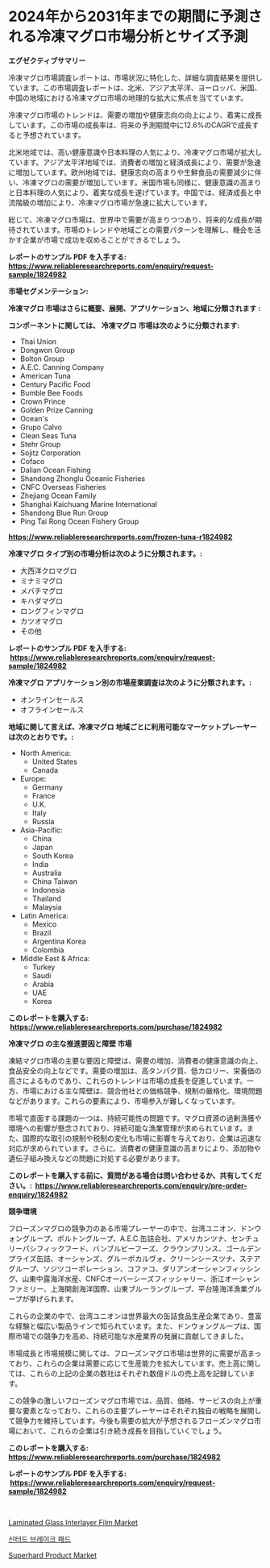<p><h1>2024年から2031年までの期間に予測される冷凍マグロ市場分析とサイズ予測</h1></p><p><strong>エグゼクティブサマリー</strong></p>
<p><p>冷凍マグロ市場調査レポートは、市場状況に特化した、詳細な調査結果を提供しています。この市場調査レポートは、北米、アジア太平洋、ヨーロッパ、米国、中国の地域における冷凍マグロ市場の地理的な拡大に焦点を当てています。</p><p>冷凍マグロ市場のトレンドは、需要の増加や健康志向の向上により、着実に成長しています。この市場の成長率は、将来の予測期間中に12.6%のCAGRで成長すると予想されています。</p><p>北米地域では、高い健康意識や日本料理の人気により、冷凍マグロ市場が拡大しています。アジア太平洋地域では、消費者の増加と経済成長により、需要が急速に増加しています。欧州地域では、健康志向の高まりや生鮮食品の需要減少に伴い、冷凍マグロの需要が増加しています。米国市場も同様に、健康意識の高まりと日本料理の人気により、着実な成長を遂げています。中国では、経済成長と中流階級の増加により、冷凍マグロ市場が急速に拡大しています。</p><p>総じて、冷凍マグロ市場は、世界中で需要が高まりつつあり、将来的な成長が期待されています。市場のトレンドや地域ごとの需要パターンを理解し、機会を活かす企業が市場で成功を収めることができるでしょう。</p></p>
<p><strong>レポートのサンプル PDF を入手する: <a href="https://www.reliableresearchreports.com/enquiry/request-sample/1824982">https://www.reliableresearchreports.com/enquiry/request-sample/1824982</a></strong></p>
<p><strong>市場セグメンテーション:</strong></p>
<p><strong> 冷凍マグロ 市場はさらに概要、展開、アプリケーション、地域に分類されます :</strong></p>
<p><strong>コンポーネントに関しては、 冷凍マグロ 市場は次のように分類されます: &nbsp;</strong></p>
<p><ul><li>Thai Union</li><li>Dongwon Group</li><li>Bolton Group</li><li>A.E.C. Canning Company</li><li>American Tuna</li><li>Century Pacific Food</li><li>Bumble Bee Foods</li><li>Crown Prince</li><li>Golden Prize Canning</li><li>Ocean's</li><li>Grupo Calvo</li><li>Clean Seas Tuna</li><li>Stehr Group</li><li>Sojitz Corporation</li><li>Cofaco</li><li>Dalian Ocean Fishing</li><li>Shandong Zhonglu Oceanic Fisheries</li><li>CNFC Overseas Fisheries</li><li>Zhejiang Ocean Family</li><li>Shanghai Kaichuang Marine International</li><li>Shandong Blue Run Group</li><li>Ping Tai Rong Ocean Fishery Group</li></ul></p>
<p><strong><a href="https://www.reliableresearchreports.com/frozen-tuna-r1824982">https://www.reliableresearchreports.com/frozen-tuna-r1824982</a></strong></p>
<p><strong> 冷凍マグロ タイプ別の市場分析は次のように分類されます。:</strong></p>
<p><ul><li>大西洋クロマグロ</li><li>ミナミマグロ</li><li>メバチマグロ</li><li>キハダマグロ</li><li>ロングフィンマグロ</li><li>カツオマグロ</li><li>その他</li></ul></p>
<p><strong>レポートのサンプル PDF を入手する: &nbsp;<a href="https://www.reliableresearchreports.com/enquiry/request-sample/1824982">https://www.reliableresearchreports.com/enquiry/request-sample/1824982</a></strong></p>
<p><strong> 冷凍マグロ アプリケーション別の市場産業調査は次のように分類されます。:</strong></p>
<p><ul><li>オンラインセールス</li><li>オフラインセールス</li></ul></p>
<p><strong>地域に関して言えば、冷凍マグロ 地域ごとに利用可能なマーケットプレーヤーは次のとおりです。:</strong></p>
<p><ul>
    <li>
        North America:
        <ul>
            <li>United States</li>
            <li>Canada</li>
        </ul>
    </li>
    <li>
        Europe:
        <ul>
            <li>Germany</li>
            <li>France</li>
            <li>U.K.</li>
            <li>Italy</li>
            <li>Russia</li>
        </ul>
    </li>
    <li>
        Asia-Pacific:
        <ul>
            <li>China</li>
            <li>Japan</li>
            <li>South Korea</li>
            <li>India</li>
            <li>Australia</li>
            <li>China Taiwan</li>
            <li>Indonesia</li>
            <li>Thailand</li>
            <li>Malaysia</li>
        </ul>
    </li>
    <li>
        Latin America:
        <ul>
            <li>Mexico</li>
            <li>Brazil</li>
            <li>Argentina Korea</li>
            <li>Colombia</li>
        </ul>
    </li>
    <li>
        Middle East & Africa:
        <ul>
            <li>Turkey</li>
            <li>Saudi</li>
            <li>Arabia</li>
            <li>UAE</li>
            <li>Korea</li>
        </ul>
    </li>
    </ul></p>
<p><strong>このレポートを購入する: &nbsp;<a href="https://www.reliableresearchreports.com/purchase/1824982">https://www.reliableresearchreports.com/purchase/1824982</a></strong></p>
<p><strong>冷凍マグロ の主な推進要因と障壁 市場</strong></p>
<p><p>凍結マグロ市場の主要な要因と障壁は、需要の増加、消費者の健康意識の向上、食品安全の向上などです。需要の増加は、高タンパク質、低カロリー、栄養価の高さによるものであり、これらのトレンドは市場の成長を促進しています。一方、市場における主な障壁は、競合他社との価格競争、規制の厳格化、環境問題などがあります。これらの要素により、市場参入が難しくなっています。</p><p>市場で直面する課題の一つは、持続可能性の問題です。マグロ資源の過剰漁獲や環境への影響が懸念されており、持続可能な漁業管理が求められています。また、国際的な取引の規制や税制の変化も市場に影響を与えており、企業は迅速な対応が求められています。さらに、消費者の健康意識の高まりにより、添加物や遺伝子組み換えなどの問題に対処する必要があります。</p></p>
<p><strong>このレポートを購入する前に、質問がある場合は問い合わせるか、共有してください。:&nbsp; <a href="https://www.reliableresearchreports.com/enquiry/pre-order-enquiry/1824982">https://www.reliableresearchreports.com/enquiry/pre-order-enquiry/1824982</a></strong></p>
<p><strong>競争環境</strong></p>
<p><p>フローズンマグロの競争力のある市場プレーヤーの中で、台湾ユニオン、ドンウォングループ、ボルトングループ、A.E.C.缶詰会社、アメリカンツナ、センチュリーパシフィックフード、バンブルビーフーズ、クラウンプリンス、ゴールデンプライズ缶詰、オーシャンズ、グルーポカルヴォ、クリーンシースツナ、ステアグループ、ソジツコーポレーション、コファコ、ダリアンオーシャンフィッシング、山東中露海洋水産、CNFCオーバーシーズフィッシャリー、浙江オーシャンファミリー、上海開創海洋国際、山東ブルーラングループ、平台隆海洋漁業グループが挙げられます。</p><p>これらの企業の中で、台湾ユニオンは世界最大の缶詰食品生産企業であり、豊富な経験と幅広い製品ラインで知られています。また、ドンウォングループは、国際市場での競争力を高め、持続可能な水産業界の発展に貢献してきました。</p><p>市場成長と市場規模に関しては、フローズンマグロ市場は世界的に需要が高まっており、これらの企業は需要に応じて生産能力を拡大しています。売上高に関しては、これらの上記の企業の数社はそれぞれ数億ドルの売上高を記録しています。</p><p>この競争の激しいフローズンマグロ市場では、品質、価格、サービスの向上が重要な要素となっており、これらの主要プレーヤーはそれぞれ独自の戦略を展開して競争力を維持しています。今後も需要の拡大が予想されるフローズンマグロ市場において、これらの企業は引き続き成長を目指していくでしょう。</p></p>
<p><strong>このレポートを購入する: &nbsp; <a href="https://www.reliableresearchreports.com/purchase/1824982">https://www.reliableresearchreports.com/purchase/1824982</a></strong></p>
<p><strong>レポートのサンプル PDF を入手する: &nbsp;<a href="https://www.reliableresearchreports.com/enquiry/request-sample/1824982">https://www.reliableresearchreports.com/enquiry/request-sample/1824982</a></strong><strong></strong></p>
<p>&nbsp;</p>
<p><p><a href="https://www.linkedin.com/pulse/laminated-glass-interlayer-film-market-size-global-industry-j2owc?trackingId=z9AXhcw6KdOmNeSRRt9ASg%3D%3D">Laminated Glass Interlayer Film Market</a></p><p><a href="https://medium.com/@cleocarroll2023/sintered-brake-pads-%EC%8B%9C%EC%9E%A5%EC%9D%80-%EC%8B%9C%EC%9E%A5-%EC%A0%90%EC%9C%A0%EC%9C%A8-%EC%8B%9C%EC%9E%A5-%EB%8F%99%ED%96%A5-%EB%B0%8F-%EC%8B%9C%EC%9E%A5-%EC%84%B1%EC%9E%A5%EC%97%90-%EB%8C%80%ED%95%9C-%EC%A0%95%EB%B3%B4%EB%A5%BC-%EC%A0%9C%EA%B3%B5%ED%95%A9%EB%8B%88%EB%8B%A4-296e5adb9262">신터드 브레이크 패드</a></p><p><a href="https://www.linkedin.com/pulse/superhard-product-market-size-evaluating-its-trends-growth-rowpc?trackingId=uWIJ06w9fvXT2fZgAIh%2B8g%3D%3D">Superhard Product Market</a></p></p>